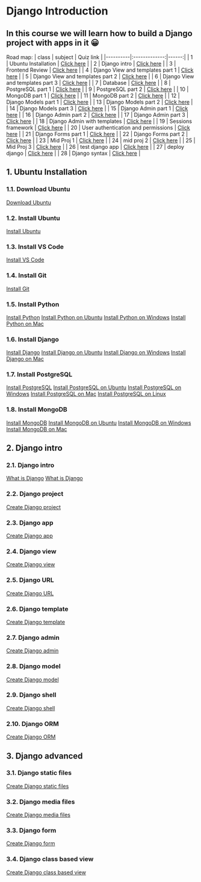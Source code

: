 # Django Introduction

## In this course we will learn how to build a Django project with apps in it :grinning:

Road map:
| class   |      subject     |  Quiz link |
|----------|:-------------:|------:|
| 1 |  Ubuntu Installation | [Click here](files/class1.md) |
| 2 |    Django intro   |   [Click here](files/class1.md) |
| 3 | Frontend Review |    [Click here](files/class3.md) |
| 4 | Django View and templates part 1 |    [Click here](files/class4.md) |
| 5 | Django View and templates part 2 |    [Click here](files/class5.md) |
| 6 | Django View and templates part 3 |    [Click here](files/class6.md) |
| 7 | Database |    [Click here](Link) |
| 8 | PostgreSQL part 1 |    [Click here](Link) |
| 9 | PostgreSQL part 2 |    [Click here](Link) |
| 10 | MongoDB part 1 |    [Click here](Link) |
| 11 | MongoDB part 2 |    [Click here](Link) |
| 12 | Django Models part 1 |    [Click here](Link) |
| 13 | Django Models part 2 |    [Click here](Link) |
| 14 | Django Models part 3 |    [Click here](Link) |
| 15 | Django Admin part 1 |    [Click here](Link) |
| 16 | Django Admin part 2 |    [Click here](Link) |
| 17 | Django Admin part 3 |    [Click here](Link) |
| 18 | Django Admin with templates |    [Click here](Link) |
| 19 | Sessions framework |    [Click here](Link) |
| 20 | User authentication and permissions |    [Click here](Link) |
| 21 | Django Forms part 1 |    [Click here](Link) |
| 22 | Django Forms part 2 |    [Click here](Link) |
| 23 | Mid Proj 1 |    [Click here](Link) |
| 24 | mid proj 2 |    [Click here](Link) |
| 25 | Mid Proj 3 |    [Click here](Link) |
| 26 | test django app |    [Click here](Link) |
| 27 | deploy django |    [Click here](Link) |
| 28 | Django syntax |    [Click here](Link) |


## 1. Ubuntu Installation

### 1.1. Download Ubuntu

[Download Ubuntu](https://ubuntu.com/download/desktop)

### 1.2. Install Ubuntu

[Install Ubuntu](https://ubuntu.com/tutorials/tutorial-install-ubuntu-desktop#1-overview)

### 1.3. Install VS Code

[Install VS Code](https://code.visualstudio.com/download)

### 1.4. Install Git

[Install Git](https://git-scm.com/downloads)

### 1.5. Install Python

[Install Python](https://www.python.org/downloads/)
[Install Python on Ubuntu](https://linuxize.com/post/how-to-install-python-3-7-on-ubuntu-18-04/)
[Install Python on Windows](https://www.python.org/downloads/windows/)
[Install Python on Mac](https://www.python.org/downloads/mac-osx/)


### 1.6. Install Django

[Install Django](https://docs.djangoproject.com/en/3.0/topics/install/)
[Install Django on Ubuntu](https://docs.djangoproject.com/en/3.0/topics/install/#installing-official-release)
[Install Django on Windows](https://docs.djangoproject.com/en/3.0/topics/install/#installing-official-release)
[Install Django on Mac](https://docs.djangoproject.com/en/3.0/topics/install/#installing-official-release)


### 1.7. Install PostgreSQL

[Install PostgreSQL](https://www.postgresql.org/download/)
[Install PostgreSQL on Ubuntu](https://www.postgresql.org/download/linux/ubuntu/)
[Install PostgreSQL on Windows](https://www.postgresql.org/download/windows/)
[Install PostgreSQL on Mac](https://www.postgresql.org/download/macosx/)
[Install PostgreSQL on Linux](https://www.postgresql.org/download/linux/)


### 1.8. Install MongoDB

[Install MongoDB](https://www.mongodb.com/download-center/community)
[Install MongoDB on Ubuntu](https://docs.mongodb.com/manual/tutorial/install-mongodb-on-ubuntu/)
[Install MongoDB on Windows](https://docs.mongodb.com/manual/tutorial/install-mongodb-on-windows/)
[Install MongoDB on Mac](https://docs.mongodb.com/manual/tutorial/install-mongodb-on-os-x/)


## 2. Django intro

### 2.1. Django intro

[What is Django](https://www.djangoproject.com/)
[What is Django](https://www.djangoproject.com/start/overview/)

### 2.2. Django project

[Create Django project](https://docs.djangoproject.com/en/3.0/intro/tutorial01/)

### 2.3. Django app

[Create Django app](https://docs.djangoproject.com/en/3.0/intro/tutorial01/)

### 2.4. Django view

[Create Django view](https://docs.djangoproject.com/en/3.0/intro/tutorial01/)

### 2.5. Django URL

[Create Django URL](https://docs.djangoproject.com/en/3.0/intro/tutorial01/)

### 2.6. Django template

[Create Django template](https://docs.djangoproject.com/en/3.0/intro/tutorial01/)

### 2.7. Django admin

[Create Django admin](https://docs.djangoproject.com/en/3.0/intro/tutorial01/)

### 2.8. Django model

[Create Django model](https://docs.djangoproject.com/en/3.0/intro/tutorial01/)

### 2.9. Django shell

[Create Django shell](https://docs.djangoproject.com/en/3.0/intro/tutorial01/)

### 2.10. Django ORM

[Create Django ORM](https://docs.djangoproject.com/en/3.0/intro/tutorial01/)



## 3. Django advanced

### 3.1. Django static files

[Create Django static files](https://docs.djangoproject.com/en/3.0/howto/static-files/)

### 3.2. Django media files

[Create Django media files](https://docs.djangoproject.com/en/3.0/topics/files/)

### 3.3. Django form

[Create Django form](https://docs.djangoproject.com/en/3.0/topics/forms/)

### 3.4. Django class based view

[Create Django class based view](https://docs.djangoproject.com/en/3.0/topics/class-based-views/)





